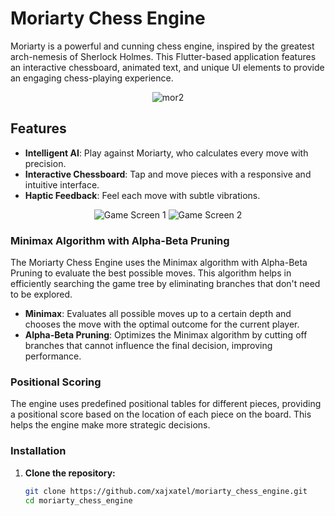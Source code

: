 # Moriarty Chess Engine

Moriarty is a powerful and cunning chess engine, inspired by the greatest arch-nemesis of Sherlock Holmes. This Flutter-based application features an interactive chessboard, animated text, and unique UI elements to provide an engaging chess-playing experience.

<p align="center">
  <img src="https://github.com/xajxatel/moriarty_chess_engine/assets/137952206/ac1ba677-783c-4dc0-a369-775a5b5e8816" alt="mor2">
</p>

## Features

- **Intelligent AI**: Play against Moriarty, who calculates every move with precision.
- **Interactive Chessboard**: Tap and move pieces with a responsive and intuitive interface.
- **Haptic Feedback**: Feel each move with subtle vibrations.

<p align="center">
  <img src="https://github.com/xajxatel/moriarty_chess_engine/assets/137952206/de9d88d1-f93a-4232-a019-69fb5781e044" alt="Game Screen 1" style="display:inline-block;">
  <img src="https://github.com/xajxatel/moriarty_chess_engine/assets/137952206/cd381f18-172e-474c-8e1d-1d64b7632b3e" alt="Game Screen 2" style="display:inline-block;">
</p>

### Minimax Algorithm with Alpha-Beta Pruning

The Moriarty Chess Engine uses the Minimax algorithm with Alpha-Beta Pruning to evaluate the best possible moves. This algorithm helps in efficiently searching the game tree by eliminating branches that don't need to be explored.

- **Minimax**: Evaluates all possible moves up to a certain depth and chooses the move with the optimal outcome for the current player.
- **Alpha-Beta Pruning**: Optimizes the Minimax algorithm by cutting off branches that cannot influence the final decision, improving performance.

### Positional Scoring

The engine uses predefined positional tables for different pieces, providing a positional score based on the location of each piece on the board. This helps the engine make more strategic decisions.

### Installation

1. **Clone the repository:**

   ```sh
   git clone https://github.com/xajxatel/moriarty_chess_engine.git
   cd moriarty_chess_engine

